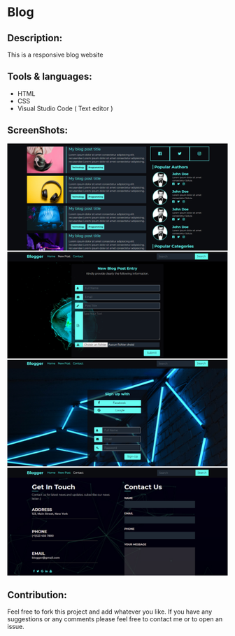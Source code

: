 # Blog

## Description:
This is a responsive blog website
## Tools & languages:
* HTML
* CSS
* Visual Studio Code ( Text editor )
## ScreenShots:
<img src="screenshots/1.png" />
<img src="screenshots/2.png" />
<img src="screenshots/4.png" />
<img src="screenshots/3.png" />

## Contribution:
Feel free to fork this project and add whatever you like. If you have any suggestions or any comments please feel free to contact me or to open an issue.
